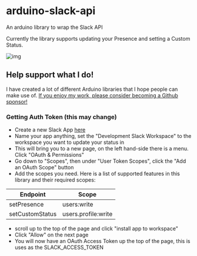 # arduino-slack-api
An arduino library to wrap the Slack API

Currently the library supports updating your Presence and setting a Custom Status.

![img](https://i.imgur.com/UUIQj2P.jpg)

## Help support what I do!

I have created a lot of different Arduino libraries that I hope people can make use of. [If you enjoy my work, please consider becoming a Github sponsor!](https://github.com/sponsors/witnessmenow/)

### Getting Auth Token (this may change)

- Create a new Slack App [here](https://api.slack.com/apps)
- Name your app anything, set the "Development Slack Workspace" to the workspace you want to update your status in
- This will bring you to a new page, on the left hand-side there is a menu. Click "OAuth & Permissions"
- Go down to "Scopes", then under "User Token Scopes", click the "Add an OAuth Scope" button
- Add the scopes you need. Here is a list of supported features in this library and their required scopes:

| Endpoint        | Scope           |
| ------------- |-------------|
| setPresence      | users:write |
| setCustomStatus      | users.profile:write |

- scroll up to the top of the page and click "install app to workspace"
- Click "Allow" on the next page
- You will now have an OAuth Access Token up the top of the page, this is uses as the SLACK_ACCESS_TOKEN
